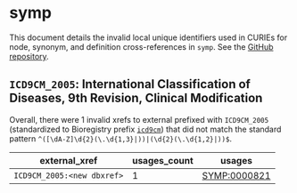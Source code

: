 # symp

This document details the invalid local unique identifiers used in CURIEs
for node, synonym, and definition cross-references in `symp`. See the [GitHub repository](https://github.com/DiseaseOntology/SymptomOntology).


## `ICD9CM_2005`: International Classification of Diseases, 9th Revision, Clinical Modification

Overall, there were 1 invalid
xrefs to external prefixed with `ICD9CM_2005` (standardized to Bioregistry
prefix [`icd9cm`](https://bioregistry.io/icd9cm)) that
did not match the standard pattern `^([\dA-Z]\d{2}(\.\d{1,3}|))|(\d{2}(\.\d{1,2}|))$`.

| external_xref              |   usages_count | usages                                                      |
|----------------------------|----------------|-------------------------------------------------------------|
| `ICD9CM_2005:<new dbxref>` |              1 | [SYMP:0000821](http://purl.obolibrary.org/obo/SYMP_0000821) |

